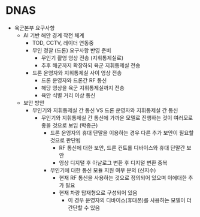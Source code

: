 # DNAS
- 육군본부 요구사항
  - AI 기반 해안 경계 작전 체계
    - TOD, CCTV, 레이더 연동중
    - 무인 정찰 (드론) 요구사항 반영 준비
      - 무인기 촬영 영상 전송 (지휘통제실로)
      - 추후 해군까지 확장하되 육군 지휘통제실 전송
    - 드론 운영자와 지휘통제실 사이 영상 전송
      - 드론 운영자와 드론간 RF 통신
      - 해당 영상을 육군 지휘통제실까지 전송
      - 육안 식별 거리 이상 통신 
  - 보안 방안
    - 무인기와 지휘통제실 간 통신 VS 드론 운영자와 지휘통제실 간 통신
      - 무인기와 지휘통제실 간 통신에 가까운 모델로 진행하는 것이 여러모로 좋을 것으로 보임 (박종근)
        - 드론 운영자의 휴대 단말을 이용하는 경우 다른 추가 보안이 필요할 것으로 판단됨
          - RF 통신에 대한 보안, 드론 컨트롤 디바이스와 휴대 단말간 보안
          - 영상 디지털 후 아날로그 변환 후 디지털 변환 중복
        - 무인기에 대한 통신 모듈 지원 여부 문의 (신지수)
          - 현재 RF 통신을 사용하는 것으로 정의되어 있으며 이에대한 추가 필요
          - 현재 차량 탑재형으로 구성되어 있음
            - 이 경우 운영자의 디바이스(휴대폰)를 사용하는 모델이 더 간단할 수 있음
